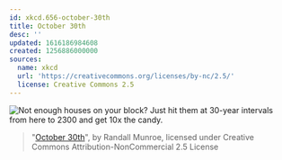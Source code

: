 ```yaml
---
id: xkcd.656-october-30th
title: October 30th
desc: ''
updated: 1616186984608
created: 1256886000000
sources:
  name: xkcd
  url: 'https://creativecommons.org/licenses/by-nc/2.5/'
  license: Creative Commons 2.5
---
```

![Not enough houses on your block?  Just hit them at 30-year intervals from here to 2300 and get 10x the candy.](https://imgs.xkcd.com/comics/october_30th.png)
> "[October 30th](https://xkcd.com/656/)", by Randall Munroe, licensed under Creative Commons Attribution-NonCommercial 2.5 License
